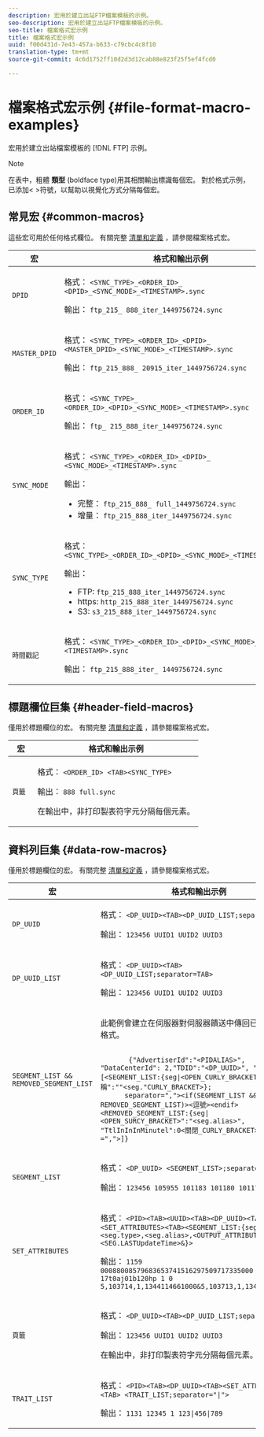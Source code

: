 ```yaml
---
description: 宏用於建立出站FTP檔案模板的示例。
seo-description: 宏用於建立出站FTP檔案模板的示例。
seo-title: 檔案格式宏示例
title: 檔案格式宏示例
uuid: f00d431d-7e43-457a-b633-c79cbc4c8f10
translation-type: tm+mt
source-git-commit: 4c6d1752ff10d2d3d12cab88e823f25f5ef4fcd0

---
```



# 檔案格式宏示例 {#file-format-macro-examples}

宏用於建立出站檔案模板的 [!DNL FTP] 示例。

>[!NOTE]
>
>在表中，粗體 **類型** (boldface type)用其相關輸出標識每個宏。 對於格式示例，已添加&lt; &gt;符號，以幫助以視覺化方式分隔每個宏。

## 常見宏 {#common-macros}

這些宏可用於任何格式欄位。 有關完整 [清單和定義](../formats/file-formats.md) ，請參閱檔案格式宏。

<table id="table_B5073597219B470298EE614902DACAE8"> 
 <thead> 
  <tr> 
   <th colname="col1" class="entry"> 宏 </th> 
   <th colname="col2" class="entry"> 格式和輸出示例 </th> 
  </tr> 
 </thead>
 <tbody> 
  <tr> 
   <td colname="col1"> <p> <code>DPID </code> </p> </td> 
   <td colname="col2"> <p>格式： <code>&lt;SYNC_TYPE&gt;_&lt;ORDER_ID&gt;_ &lt;DPID&gt;_&lt;SYNC_MODE&gt;_&lt;TIMESTAMP&gt;.sync </code> </p> <p>輸出： <code>ftp_215_ 888_iter_1449756724.sync </code> </p> </td> 
  </tr> 
  <tr> 
   <td colname="col1"> <p> <code>MASTER_DPID </code> </p> </td> 
   <td colname="col2"> <p>格式： <code>&lt;SYNC_TYPE&gt;_&lt;ORDER_ID&gt;_&lt;DPID&gt;_ &lt;MASTER_DPID&gt;_&lt;SYNC_MODE&gt;_&lt;TIMESTAMP&gt;.sync </code> </p> <p>輸出： <code>ftp_215_888_ 20915_iter_1449756724.sync </code> </p> </td> 
  </tr> 
  <tr> 
   <td colname="col1"> <p> <code>ORDER_ID </code> </p> </td> 
   <td colname="col2"> <p>格式： <code>&lt;SYNC_TYPE&gt;_ &lt;ORDER_ID&gt;_&lt;DPID&gt;_&lt;SYNC_MODE&gt;_&lt;TIMESTAMP&gt;.sync </code> </p> <p>輸出： <code>ftp_ 215_888_iter_1449756724.sync </code> </p> </td> 
  </tr> 
  <tr> 
   <td colname="col1"> <p> <code>SYNC_MODE </code> </p> </td> 
   <td colname="col2"> <p>格式： <code>&lt;SYNC_TYPE&gt;_&lt;ORDER_ID&gt;_&lt;DPID&gt;_ &lt;SYNC_MODE&gt;_&lt;TIMESTAMP&gt;.sync </code> </p> <p>輸出： 
     <ul id="ul_F63D7B78AF1246639D6ED85C1621B17C"> 
      <li id="li_4D0D7B4D047345FE861FCBA2BD0408ED">完整： <code>ftp_215_888_ full_1449756724.sync </code> </li> 
      <li id="li_23F4D1F6B2784E599EDA29AA457327E6">增量： <code>ftp_215_888_iter_1449756724.sync </code> </li> 
     </ul> </p> </td> 
  </tr> 
  <tr> 
   <td colname="col1"> <p> <code>SYNC_TYPE </code> </p> </td> 
   <td colname="col2"> <p>格式： <code>&lt;SYNC_TYPE&gt;_&lt;ORDER_ID&gt;_&lt;DPID&gt;_&lt;SYNC_MODE&gt;_&lt;TIMESTAMP&gt;.sync </code> </p> <p>輸出： 
     <ul id="ul_11B14E740E40474F8302BDB809C428FE"> 
      <li id="li_54A3EAA468B44AC8B2528F855E03D04B">FTP: <code>ftp_215_888_iter_1449756724.sync </code> </li> 
      <li id="li_93468C56B661463CA7F62B1F5D3A53FF">https: <code>http_215_888_iter_1449756724.sync </code> </li> 
      <li id="li_8A204C7BEDBC41C096FE953B5F827DEC">S3: <code>s3_215_888_iter_1449756724.sync </code> </li> 
     </ul> </p> </td> 
  </tr> 
  <tr> 
   <td colname="col1"> <p> <code>時間戳記 </code> </p> </td> 
   <td colname="col2"> <p>格式： <code>&lt;SYNC_TYPE&gt;_&lt;ORDER_ID&gt;_&lt;DPID&gt;_&lt;SYNC_MODE&gt;_ &lt;TIMESTAMP&gt;.sync </code> </p> <p>輸出： <code>ftp_215_888_iter_ 1449756724.sync </code> </p> </td> 
  </tr> 
 </tbody> 
</table>

## 標題欄位巨集 {#header-field-macros}

僅用於標題欄位的宏。 有關完整 [清單和定義](../formats/file-formats.md) ，請參閱檔案格式宏。

<table id="table_ABC31B3D660D47969E111EBC734D5BBC"> 
 <thead> 
  <tr> 
   <th colname="col1" class="entry"> 宏 </th> 
   <th colname="col2" class="entry"> 格式和輸出示例 </th> 
  </tr> 
 </thead>
 <tbody> 
  <tr> 
   <td colname="col1"> <p> <code>頁籤 </code> </p> </td> 
   <td colname="col2"> <p>格式： <code>&lt;ORDER_ID&gt; &lt;TAB&gt;&lt;SYNC_TYPE&gt; </code> </p> <p>輸出： <code>888 full.sync </code> </p> <p>在輸出中，非打印製表符字元分隔每個元素。 </p> </td>
  </tr>
 </tbody>
</table>

## 資料列巨集 {#data-row-macros}

僅用於標題欄位的宏。 有關完整 [清單和定義](../formats/file-formats.md) ，請參閱檔案格式宏。

<table id="table_408C6DD2B9D54550B003EAC93562E64F"> 
 <thead> 
  <tr> 
   <th colname="col1" class="entry"> 宏 </th> 
   <th colname="col2" class="entry"> 格式和輸出示例 </th> 
  </tr> 
 </thead>
 <tbody> 
  <tr> 
   <td colname="col1"> <p> <code>DP_UUID </code> </p> </td> 
   <td colname="col2"> <p>格式： <code>&lt;DP_UUID&gt;&lt;TAB&gt;&lt;DP_UUID_LIST;separator=TAB&gt; </code> </p> <p>輸出： <code>123456 UUID1 UUID2 UUID3 </code> </p> </td> 
  </tr> 
  <tr> 
   <td colname="col1"> <p> <code>DP_UUID_LIST </code> </p> </td> 
   <td colname="col2"> <p>格式： <code>&lt;DP_UUID&gt;&lt;TAB&gt; &lt;DP_UUID_LIST;separator=TAB&gt; </code> </p> <p>輸出： <code>123456 UUID1 UUID2 UUID3 </code> </p> </td> 
  </tr> 
  <tr> 
   <td colname="col1"> <p> <code>SEGMENT_LIST &amp;&amp; REMOVED_SEGMENT_LIST </code> </p> </td> 
   <td colname="col2"> <p>此範例會建立在伺服器對伺服器饋送中傳回已移除區段的格式。 </p> <p> 
     <code>
       {"AdvertiserId":"&lt;PIDALIAS&gt;", "DataCenterId": 2,"TDID":"&lt;DP_UUID&gt;", "Data":[&lt;SEGMENT_LIST:{seg|&lt;OPEN_CURLY_BRACKET&gt;""名稱":""&lt;seg."CURLY_BRACKET&gt;};
      separator=","&gt;&lt;if(SEGMENT_LIST &amp;&amp; REMOVED_SEGMENT_LIST)&gt;&lt;逗號&gt;&lt;endif&gt;&lt;REMOVED_SEGMENT_LIST:{seg|&lt;OPEN_SURCY_BRACKET&gt;":"&lt;seg.alias&gt;", "TtlInInInMinutel":0&lt;關閉_CURLY_BRACKET&gt;}；分隔符=","&gt;]} </code> </p> </td> 
  </tr> 
  <tr> 
   <td colname="col1"> <p> <code>SEGMENT_LIST </code> </p> </td> 
   <td colname="col2"> <p>格式： <code>&lt;DP_UUID&gt; &lt;SEGMENT_LIST&gt;;separator=" "&gt; </code> </p> <p>輸出： <code>123456 105955 101183 101180 101179 </code> </p> </td> 
  </tr> 
  <tr> 
   <td colname="col1"> <p> <code>SET_ATTRIBUTES </code> </p> </td> 
   <td colname="col2"> <p>格式： <code>&lt;PID&gt;&lt;TAB&gt;&lt;UUID&gt;&lt;TAB&gt;&lt;DP_UUID&gt;&lt;TAB&gt;&lt;SET_ATTRIBUTES&gt;&lt;TAB&gt;&lt;SEGMENT_LIST:{seg|&lt;seg.type&gt;,&lt;seg.alias&gt;,&lt;OUTPUT_ATTRIBUTE_VALUE&gt;,&lt;SEG.LASTUpdateTime&gt;&amp;}&gt; </code> </p> <p>輸出： <code>1159 00088008579683653741516297509717335000 17t0aj01b120hp 1 0 5,103714,1,1344114661000&amp;5,103713,1,1343250661000 </code> </p> </td>
  </tr>
  <tr> 
   <td colname="col1"> <p> <code>頁籤 </code> </p> </td> 
   <td colname="col2"> <p>格式： <code>&lt;DP_UUID&gt;&lt;TAB&gt;&lt;DP_UUID_LIST;separator=TAB&gt; </code> </p> <p>輸出： <code>123456 UUID1 UUID2 UUID3 </code> </p> <p>在輸出中，非打印製表符字元分隔每個元素。 </p> </td> 
  </tr> 
  <tr> 
   <td colname="col1"> <p> <code>TRAIT_LIST </code> </p> </td> 
   <td colname="col2"> <p>格式： <code>&lt;PID&gt;&lt;TAB&gt;&lt;DP_UUID&gt;&lt;TAB&gt;&lt;SET_ATTRIBUTES&gt;&lt;TAB&gt; &lt;TRAIT_LIST;separator="|"&gt; </code> </p> <p>輸出： <code>1131 12345 1 123|456|789 </code> </p> </td> 
  </tr> 
 </tbody> 
</table>
